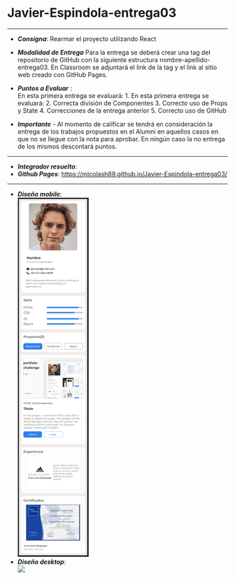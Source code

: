 # Javier-Espindola-entrega03

---

- **_Consigna_**: Rearmar el proyecto utilizando React

- **_Modalidad de Entrega_**
  Para la entrega se deberá crear una tag del repositorio de GitHub con la siguiente estructura nombre-apellido-entrega03.
  En Classroom se adjuntará el link de la tag y el link al sitio web creado con GitHub Pages.

- **_Puntos a Evaluar_** :
  <br> En esta primera entrega se evaluará: 1. En esta primera entrega se evaluará: 2. Correcta división de Componentes 3. Correcto uso de Props y State 4. Correcciones de la entrega anterior 5. Correcto uso de GitHub
- **_Importante_** - Al momento de calificar se tendrá en consideración la entrega de los trabajos propuestos en el Alumni en aquellos casos en que no se llegue con la nota para aprobar. En ningún caso la no entrega de los mismos descontará puntos.

---

- **_Integrador resuelto_**:
- **_Github Pages_**: https://micolash89.github.io/Javier-Espindola-entrega03/

---

- **_Diseño mobile_**:
  </br>
  <img src ="src/images/mobile.PNG">
- **_Diseño desktop_**:
  </br>
  <img src ="images/desktop.PNG">
